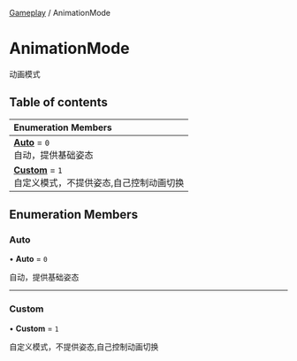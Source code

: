 [Gameplay](../modules/Gameplay.Gameplay.md) / AnimationMode

# AnimationMode <Badge type="tip" text="Enumeration" /> <Score text="AnimationMode" />

动画模式

## Table of contents

| Enumeration Members |
| :-----|
| **[Auto](Gameplay.AnimationMode.md#auto)** = ``0`` <br> 自动，提供基础姿态|
| **[Custom](Gameplay.AnimationMode.md#custom)** = ``1`` <br> 自定义模式，不提供姿态,自己控制动画切换|

## Enumeration Members

### Auto <Score text="Auto" /> 

• **Auto** = ``0``

自动，提供基础姿态

___

### Custom <Score text="Custom" /> 

• **Custom** = ``1``

自定义模式，不提供姿态,自己控制动画切换
